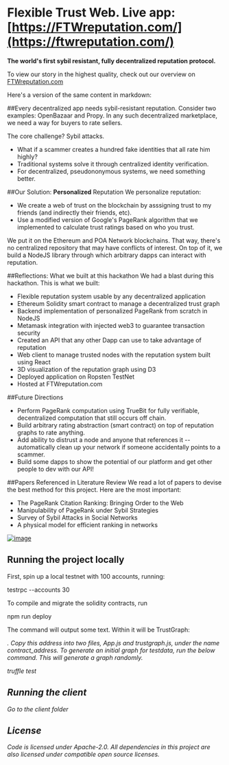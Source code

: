 # Flexible Trust Web. Live app: [https://FTWreputation.com/](https://ftwreputation.com/)
**The world's first sybil resistant, fully decentralized reputation protocol.**

To view our story in the highest quality, check out our overview on [FTWreputation.com](FTWreputation.com)

Here's a version of the same content in markdown:

##Every decentralized app needs sybil-resistant reputation.
Consider two examples: OpenBazaar and Propy. In any such decentralized marketplace, we need a way for buyers to rate sellers.

The core challenge? Sybil attacks.
- What if a scammer creates a hundred fake identities that all rate him highly?
- Traditional systems solve it through centralized identity verification.
- For decentralized, pseudononymous systems, we need something better.

##Our Solution: **Personalized** Reputation
We personalize reputation:
- We create a web of trust on the blockchain by asssigning trust to my friends (and indirectly their friends, etc).
- Use a modified version of Google's PageRank algorithm that we implemented to calculate trust ratings based on who you trust.

We put it on the Ethereum and POA Network blockchains. That way, there's no centralized repository that may have conflicts of interest. On top of it, we build a NodeJS library through which arbitrary dapps can interact with reputation.

##Reflections: What we built at this hackathon
We had a blast during this hackathon. This is what we built:
- Flexible reputation system usable by any decentralized application
- Ethereum Solidity smart contract to manage a decentralized trust graph
- Backend implementation of personalized PageRank from scratch in NodeJS
- Metamask integration with injected web3 to guarantee transaction security
- Created an API that any other Dapp can use to take advantage of reputation
- Web client to manage trusted nodes with the reputation system built using React
- 3D visualization of the reputation graph using D3
- Deployed application on Ropsten TestNet
- Hosted at FTWreputation.com

##Future Directions
- Perform PageRank computation using TrueBit for fully verifiable, decentralized computation that still occurs off chain.
- Build arbitrary rating abstraction (smart contract) on top of reputation graphs to rate anything.
- Add ability to distrust a node and anyone that references it -- automatically clean up your network if someone accidentally points to a scammer.
- Build some dapps to show the potential of our platform and get other people to dev with our API!

##Papers Referenced in Literature Review
We read a lot of papers to devise the best method for this project. Here are the most important:
- The PageRank Citation Ranking: Bringing Order to the Web
- Manipulability of PageRank under Sybil Strategies
- Survey of Sybil Attacks in Social Networks
- A physical model for efficient ranking in networks


[![image](https://user-images.githubusercontent.com/5728307/34919861-33042930-f91e-11e7-846c-c0fff21ea139.png)](https://ftwreputation.com/)

## Running the project locally
First, spin up a local testnet with 100 accounts, running:

testrpc --accounts 30

To compile and migrate the solidity contracts, run

npm run deploy

The command will output some text. Within it will be TrustGraph: <address of contract on chain>. Copy this address into two files, App.js and trustgraph.js, under the name contract_address. To generate an initial graph for testdata, run the below command. This will generate a graph randomly.

truffle test

## Running the client
Go to the client folder

## License
Code is licensed under Apache-2.0. All dependencies in this project are also licensed under compatible open source licenses.

